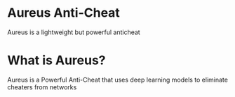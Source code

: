 # Aureus Anti-Cheat
Aureus is a lightweight but powerful anticheat 


# What is Aureus?
Aureus is a Powerful Anti-Cheat that uses deep learning models to eliminate cheaters from networks
